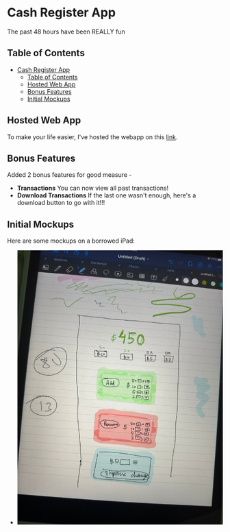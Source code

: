 # Cash Register App

The past 48 hours have been REALLY fun

## Table of Contents
- [Cash Register App](#cash-register-app)
  - [Table of Contents](#table-of-contents)
  - [Hosted Web App](#hosted-web-app)
  - [Bonus Features](#bonus-features)
  - [Initial Mockups](#initial-mockups)

## Hosted Web App
To make your life easier, I've hosted the webapp on this [link](https://readysetgit.github.io/cash-register/).

## Bonus Features
Added 2 bonus features for good measure - 
- **Transactions** You can now view all past transactions!
- **Download Transactions** If the last one wasn't enough, here's a download button to go with it!!!


## Initial Mockups
Here are some mockups on a borrowed iPad:
- ![Wireframe 1](./design/initial-design.jpg)



